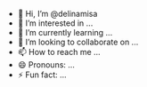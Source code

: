 - 👋 Hi, I’m @delinamisa
- 👀 I’m interested in ...
- 🌱 I’m currently learning ...
- 💞️ I’m looking to collaborate on ...
- 📫 How to reach me ...
- 😄 Pronouns: ...
- ⚡ Fun fact: ...

<!---
delinamisa/delinamisa is a ✨ special ✨ repository because its `README.md` (this file) appears on your GitHub profile.
You can click the Preview link to take a look at your changes.
--->
